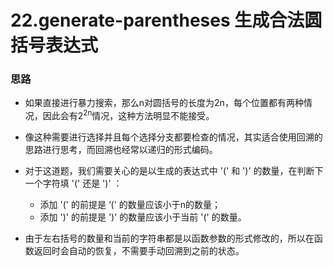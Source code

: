 # 22.generate-parentheses 生成合法圆括号表达式

### 思路

- 如果直接进行暴力搜索，那么n对圆括号的长度为2n，每个位置都有两种情况，因此会有2<sup>2n</sup>情况，这种方法明显不能接受。
- 像这种需要进行选择并且每个选择分支都要检查的情况，其实适合使用回溯的思路进行思考，而回溯也经常以递归的形式编码。
- 对于这道题，我们需要关心的是以生成的表达式中 '(' 和 ')' 的数量，在判断下一个字符填 '(' 还是 ')' ：
  - 添加 '(' 的前提是 ‘(' 的数量应该小于n的数量；
  - 添加 ')' 的前提是 ')' 的数量应该小于当前 '(' 的数量。

- 由于左右括号的数量和当前的字符串都是以函数参数的形式修改的，所以在函数返回时会自动的恢复，不需要手动回溯到之前的状态。

